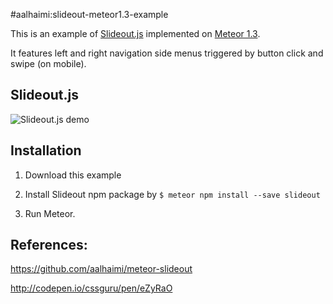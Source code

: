 #aalhaimi:slideout-meteor1.3-example


This is an example of [Slideout.js](https://github.com/mango/slideout) implemented on [Meteor 1.3](https://github.com/meteor/meteor).

It features left and right navigation side menus triggered by button click and swipe (on mobile).

## Slideout.js

<img src="https://i.imgur.com/AWgwlVW.gif" alt="Slideout.js demo">


## Installation

1) Download this example

2) Install Slideout npm package by `$ meteor npm install --save slideout`

3) Run Meteor.



## References:
https://github.com/aalhaimi/meteor-slideout

http://codepen.io/cssguru/pen/eZyRaO
